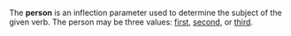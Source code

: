The **person** is an inflection parameter used to determine the subject of the given verb. The person may be three values: [first](prima.md), [second](secunda.md), or [third](tertia.md).
